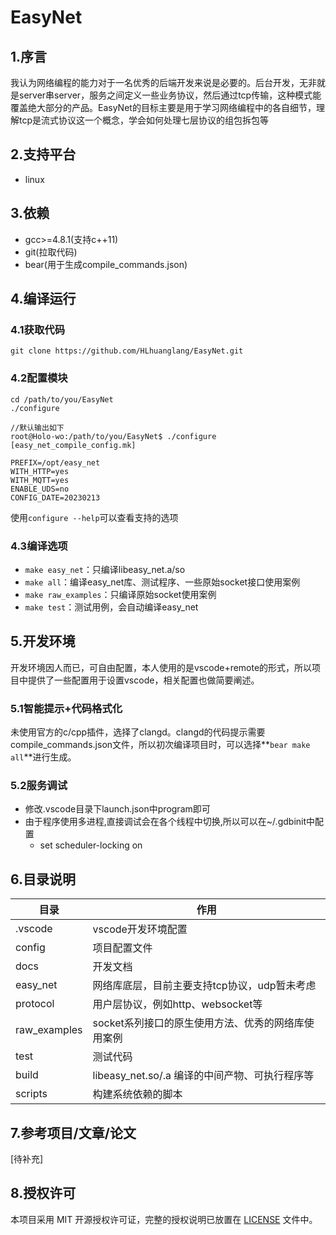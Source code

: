 # EasyNet

## 1.序言

我认为网络编程的能力对于一名优秀的后端开发来说是必要的。后台开发，无非就是server串server，服务之间定义一些业务协议，然后通过tcp传输，这种模式能覆盖绝大部分的产品。EasyNet的目标主要是用于学习网络编程中的各自细节，理解tcp是流式协议这一个概念，学会如何处理七层协议的组包拆包等

## 2.支持平台

- linux

## 3.依赖

- gcc>=4.8.1(支持c++11)
- git(拉取代码)
- bear(用于生成compile_commands.json)

## 4.编译运行

### 4.1获取代码

```
git clone https://github.com/HLhuanglang/EasyNet.git
```

### 4.2配置模块

```
cd /path/to/you/EasyNet
./configure

//默认输出如下
root@Holo-wo:/path/to/you/EasyNet$ ./configure 
[easy_net_compile_config.mk]

PREFIX=/opt/easy_net
WITH_HTTP=yes
WITH_MQTT=yes
ENABLE_UDS=no
CONFIG_DATE=20230213
```

使用`configure --help`可以查看支持的选项

### 4.3编译选项

- `make easy_net`：只编译libeasy_net.a/so
- `make all`：编译easy_net库、测试程序、一些原始socket接口使用案例
- `make raw_examples`：只编译原始socket使用案例
- `make test`：测试用例，会自动编译easy_net

## 5.开发环境

开发环境因人而已，可自由配置，本人使用的是vscode+remote的形式，所以项目中提供了一些配置用于设置vscode，相关配置也做简要阐述。

### 5.1智能提示+代码格式化

未使用官方的c/cpp插件，选择了clangd。clangd的代码提示需要compile_commands.json文件，所以初次编译项目时，可以选择**`bear make all`**进行生成。

### 5.2服务调试

- 修改.vscode目录下launch.json中program即可
- 由于程序使用多进程,直接调试会在各个线程中切换,所以可以在~/.gdbinit中配置
  - set scheduler-locking on

## 6.目录说明

| 目录         | 作用                                               |
| ------------ | -------------------------------------------------- |
| .vscode      | vscode开发环境配置                                 |
| config       | 项目配置文件                                       |
| docs         | 开发文档                                           |
| easy_net     | 网络库底层，目前主要支持tcp协议，udp暂未考虑       |
| protocol     | 用户层协议，例如http、websocket等                  |
| raw_examples | socket系列接口的原生使用方法、优秀的网络库使用案例 |
| test         | 测试代码                                           |
| build        | libeasy_net.so/.a 编译的中间产物、可执行程序等     |
| scripts      | 构建系统依赖的脚本                                 |

## 7.参考项目/文章/论文

[待补充]

## 8.授权许可
本项目采用 MIT 开源授权许可证，完整的授权说明已放置在 [LICENSE](LICENSE) 文件中。
